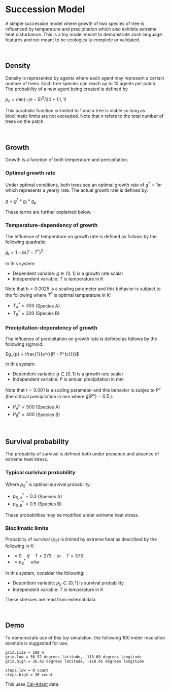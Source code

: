 # Succession Model
A simple succession model where growth of two species of tree is influenced by temperature and precipitation which also exhibits extreme heat disturbance. This is a toy model meant to demonstrate Josh language features and not meant to be ecologically complete or validated.

<br>

## Density
Density is represented by agents where each agent may represent a certain number of trees. Each tree species can reach up to 10 agents per patch. The probability of a new agent being created is defined by

$p_c = min(-(n - 5)^2 / 20 + 1.1, 1)$

This parabolic function is limited to 1 and a tree is viable so long as bioclimatic limits are not exceeded. Note that $n$ refers to the total number of trees on the patch.

<br>

## Growth
Growth is a function of both temperature and precipitation. 

### Optimal growth rate
Under optimal conditions, both trees see an optimal growth rate of $g^* = 1 m$ which represents a yearly rate. The actual growth rate is defined by:

$g = g^* * g_{t} * g_{p}$

These terms are further explained below.

### Temperature-dependency of growth
The influence of temperature on growth rate is defined as follows by the following quadratic:

$g_{t} = 1 - b(T - T^*)^2$

In this system:

  - Dependent variable: $g \in [0,1]$ is a growth rate scalar
  - Independent variable: $T$ is temperature in K

Note that $b = 0.0025$ is a scaling parameter and this behavior is subject to the following where $T^{*}$ is optimal temperature in K:

  - $T_A^* = 300$ (Species A)
  - $T_B^* = 320$ (Species B)

### Precipitation-dependency of growth
The influence of precipitation on growth rate is defined as follows by the following sigmoid:

$g_{p} = \frac{1}{e^{r(P - P^{c})}}$

In this system:

  - Dependent variable: $g \in [0,1]$ is a growth rate scalar
  - Independent variable: $P$ is annual precipitation in mm

Note that $r = 0.001$ is a scaling parameter and this behavior is subjec to $P^c$ (the critical precipitation in mm where $g(P^c) = 0.5$ ):

  - $P_A^c = 500$ (Species A)
  - $P_B^c = 400$ (Species B)

<br>

## Survival probability
The probabiliy of survival is defined both under presence and absence of extreme heat stress.

### Typical surivival probability
Where $p_S^*$ is optimal survival probability:

 - $p_{S,A}^* = 0.3$ (Species A)
 - $p_{S,B}^* = 0.5$ (Species B)

These probabilities may be modified under extreme heat stress.

### Bioclimatic limits
Probablity of survival ($p_S$) is limited by extreme heat as described by the following in K:

 - $= 0 \quad if \quad T < 273  \quad or \quad T > 373$
 - $= p_S^* \quad else$
 
In this system, consider the following:

 - Dependent variable: $p_S \in [0,1]$ is survival probability
 - Independent variable: $T$ is temperature in K

These stresses are read from external data.

<br>

## Demo
To demonstrate use of this toy simulation, the following 100 meter resolution example is suggested for use:

```
grid.size = 100 m
grid.low = 36.52 degrees latitude, -118.68 degrees longitude
grid.high = 36.42 degrees latitude, -118.45 degrees longitude

steps.low = 0 count
steps.high = 30 count
```

This uses [Cal-Adapt](https://cal-adapt.org/) data.
